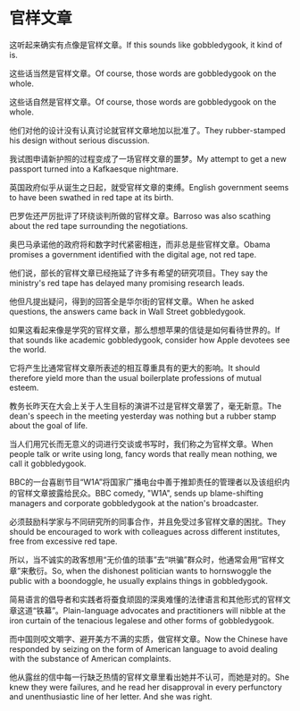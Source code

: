 # 官样文章

<p><span class="chinese">这听起来确实有点像是官样文章。</span><span class="english">If this sounds like gobbledygook, it kind of is.</span></p>

<p><span class="chinese">这些话当然是官样文章。</span><span class="english">Of course, those words are gobbledygook on the whole.</span></p>

<p><span class="chinese">这些话自然是官样文章。</span><span class="english">Of course, those words are gobbledygook on the whole.</span></p>

<p><span class="chinese">他们对他的设计没有认真讨论就官样文章地加以批准了。</span><span class="english">They rubber-stamped his design without serious discussion.</span></p>

<p><span class="chinese">我试图申请新护照的过程变成了一场官样文章的噩梦。</span><span class="english">My attempt to get a new passport turned into a Kafkaesque nightmare.</span></p>

<p><span class="chinese">英国政府似乎从诞生之日起，就受官样文章的束缚。</span><span class="english">English government seems to have been swathed in red tape at its birth.</span></p>

<p><span class="chinese">巴罗佐还严厉批评了环绕谈判所做的官样文章。</span><span class="english">Barroso was also scathing about the red tape surrounding the negotiations.</span></p>

<p><span class="chinese">奥巴马承诺他的政府将和数字时代紧密相连，而非总是些官样文章。</span><span class="english">Obama promises a government identified with the digital age, not red tape.</span></p>

<p><span class="chinese">他们说，部长的官样文章已经拖延了许多有希望的研究项目。</span><span class="english">They say the ministry's red tape has delayed many promising research leads.</span></p>

<p><span class="chinese">他但凡提出疑问，得到的回答全是华尔街的官样文章。</span><span class="english">When he asked questions, the answers came back in Wall Street gobbledygook.</span></p>

<p><span class="chinese">如果这看起来像是学究的官样文章，那么想想苹果的信徒是如何看待世界的。</span><span class="english">If that sounds like academic gobbledygook, consider how Apple devotees see the world.</span></p>

<p><span class="chinese">它将产生比通常官样文章所表述的相互尊重具有的更大的影响。</span><span class="english">It should therefore yield more than the usual boilerplate professions of mutual esteem.</span></p>

<p><span class="chinese">教务长昨天在大会上关于人生目标的演讲不过是官样文章罢了，毫无新意。</span><span class="english">The dean's speech in the meeting yesterday was nothing but a rubber stamp about the goal of life.</span></p>

<p><span class="chinese">当人们用冗长而无意义的词进行交谈或书写时，我们称之为官样文章。</span><span class="english">When people talk or write using long, fancy words that really mean nothing, we call it gobbledygook.</span></p>

<p><span class="chinese">BBC的一台喜剧节目“W1A”将国家广播电台中善于推卸责任的管理者以及该组织内的官样文章披露给民众。</span><span class="english">BBC comedy, "W1A", sends up blame-shifting managers and corporate gobbledygook at the nation's broadcaster.</span></p>

<p><span class="chinese">必须鼓励科学家与不同研究所的同事合作，并且免受过多官样文章的困扰。</span><span class="english">They should be encouraged to work with colleagues across different institutes, free from excessive red tape.</span></p>

<p><span class="chinese">所以，当不诚实的政客想用“无价值的琐事”去“哄骗”群众时，他通常会用“官样文章”来敷衍。</span><span class="english">So, when the dishonest politician wants to hornswoggle the public with a boondoggle, he usually explains things in gobbledygook.</span></p>

<p><span class="chinese">简易语言的倡导者和实践者将蚕食顽固的深奥难懂的法律语言和其他形式的官样文章这道“铁幕”。</span><span class="english">Plain-language advocates and practitioners will nibble at the iron curtain of the tenacious legalese and other forms of gobbledygook.</span></p>

<p><span class="chinese">而中国则咬文嚼字、避开美方不满的实质，做官样文章。</span><span class="english">Now the Chinese have responded by seizing on the form of American language to avoid dealing with the substance of American complaints.</span></p>

<p><span class="chinese">他从露丝的信中每一行缺乏热情的官样文章里看出她并不认可，而她是对的。</span><span class="english">She knew they were failures, and he read her disapproval in every perfunctory and unenthusiastic line of her letter. And she was right.</span></p>

